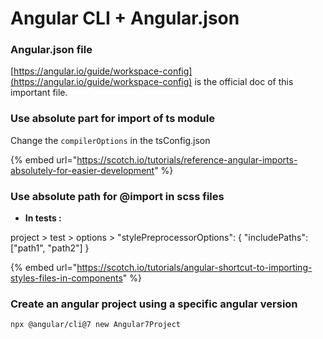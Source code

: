 # Angular CLI + Angular.json

### Angular.json file 

[https://angular.io/guide/workspace-config](https://angular.io/guide/workspace-config) is the official doc of this important file.

### Use absolute part for import of ts module 

Change the `compilerOptions` in the tsConfig.json

{% embed url="https://scotch.io/tutorials/reference-angular-imports-absolutely-for-easier-development" %}

### Use absolute path for @import in scss files

* **In tests :** 

project &gt; test &gt; options &gt; "stylePreprocessorOptions": { "includePaths": \["path1", "path2"\] }

{% embed url="https://scotch.io/tutorials/angular-shortcut-to-importing-styles-files-in-components" %}

### Create an angular project using a specific angular version 

```text
npx @angular/cli@7 new Angular7Project
```

>

